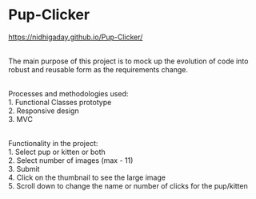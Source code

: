 # Pup-Clicker

https://nidhigaday.github.io/Pup-Clicker/

<br>The main purpose of this project is to mock up the evolution of code into robust and reusable form as the requirements change.

<br>Processes and methodologies used:
<br>1. Functional Classes prototype 
<br>2. Responsive design
<br>3. MVC

<br>Functionality in the project:
<br>1. Select pup or kitten or both 
<br>2. Select number of images (max - 11)
<br>3. Submit
<br>4. Click on the thumbnail to see the large image 
<br>5. Scroll down to change the name or number of clicks for the pup/kitten

